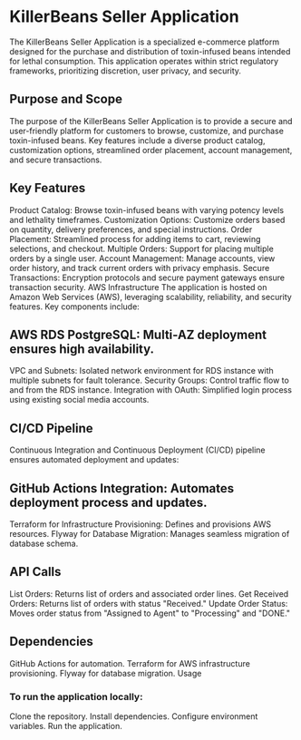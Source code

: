 # KillerBeans Seller Application

The KillerBeans Seller Application is a specialized e-commerce platform designed for the purchase and distribution of toxin-infused beans intended for lethal consumption. This application operates within strict regulatory frameworks, prioritizing discretion, user privacy, and security.

## Purpose and Scope
The purpose of the KillerBeans Seller Application is to provide a secure and user-friendly platform for customers to browse, customize, and purchase toxin-infused beans. Key features include a diverse product catalog, customization options, streamlined order placement, account management, and secure transactions.

## Key Features
Product Catalog: Browse toxin-infused beans with varying potency levels and lethality timeframes.
Customization Options: Customize orders based on quantity, delivery preferences, and special instructions.
Order Placement: Streamlined process for adding items to cart, reviewing selections, and checkout.
Multiple Orders: Support for placing multiple orders by a single user.
Account Management: Manage accounts, view order history, and track current orders with privacy emphasis.
Secure Transactions: Encryption protocols and secure payment gateways ensure transaction security.
AWS Infrastructure
The application is hosted on Amazon Web Services (AWS), leveraging scalability, reliability, and security features. Key components include:

## AWS RDS PostgreSQL: Multi-AZ deployment ensures high availability.
VPC and Subnets: Isolated network environment for RDS instance with multiple subnets for fault tolerance.
Security Groups: Control traffic flow to and from the RDS instance.
Integration with OAuth: Simplified login process using existing social media accounts.

## CI/CD Pipeline
Continuous Integration and Continuous Deployment (CI/CD) pipeline ensures automated deployment and updates:

## GitHub Actions Integration: Automates deployment process and updates.
Terraform for Infrastructure Provisioning: Defines and provisions AWS resources.
Flyway for Database Migration: Manages seamless migration of database schema.

## API Calls
List Orders: Returns list of orders and associated order lines.
Get Received Orders: Returns list of orders with status "Received."
Update Order Status: Moves order status from "Assigned to Agent" to "Processing" and "DONE."

## Dependencies
GitHub Actions for automation.
Terraform for AWS infrastructure provisioning.
Flyway for database migration.
Usage

### To run the application locally:

Clone the repository.
Install dependencies.
Configure environment variables.
Run the application.

